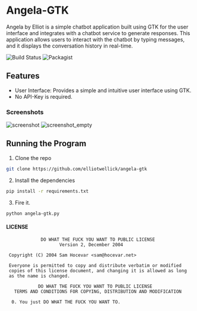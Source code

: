 # Angela-GTK

Angela by Elliot is a simple chatbot application built using GTK for the user interface and integrates with a chatbot service to generate responses. This application allows users to interact with the chatbot by typing messages, and it displays the conversation history in real-time.

![Build Status][Travis-shield] ![Packagist][WTFPL]
 
## Features

 - User Interface: Provides a simple and intuitive user interface using GTK.
 - No API-Key is required.

### Screenshots

![screenshot](https://i.ibb.co/0fjjcwt/demo.png) ![screenshot_empty](https://i.ibb.co/GC6trhf/demo2.png)
 
## Running the Program


1. Clone the repo 

```bash
git clone https://github.com/elliotwellick/angela-gtk
```

2. Install the dependencies

```bash
pip install -r requirements.txt
```

3. Fire it.

```bash
python angela-gtk.py
```

#### LICENSE
```
             DO WHAT THE FUCK YOU WANT TO PUBLIC LICENSE
                    Version 2, December 2004

 Copyright (C) 2004 Sam Hocevar <sam@hocevar.net>

 Everyone is permitted to copy and distribute verbatim or modified
 copies of this license document, and changing it is allowed as long
 as the name is changed.

            DO WHAT THE FUCK YOU WANT TO PUBLIC LICENSE
   TERMS AND CONDITIONS FOR COPYING, DISTRIBUTION AND MODIFICATION

  0. You just DO WHAT THE FUCK YOU WANT TO.

```

[//]: <References>

[Travis-shield]: <https://travis-ci.com/alexcasche/markdup.svg?branch=master>
[WTFPL]:
<https://img.shields.io/badge/WTFPL-LICENSE-blue.svg>


